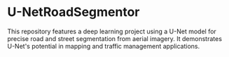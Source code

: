 # U-NetRoadSegmentor
This repository features a deep learning project using a U-Net model for precise road and street segmentation from aerial imagery. It demonstrates U-Net's potential in mapping and traffic management applications.
